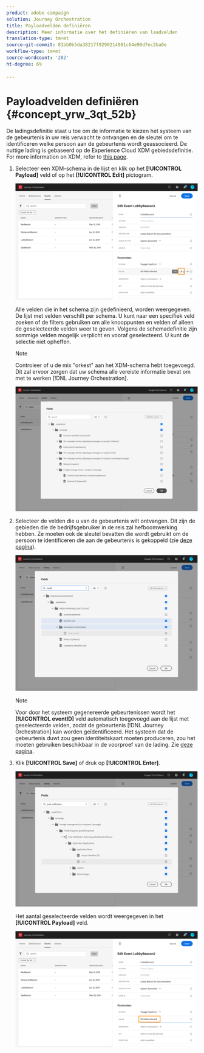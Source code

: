 ```yaml
---
product: adobe campaign
solution: Journey Orchestration
title: Payloadvelden definiëren
description: Meer informatie over het definiëren van laadvelden
translation-type: tm+mt
source-git-commit: 81bb0b5da38217f9290214901c64e90d7ec2ba0e
workflow-type: tm+mt
source-wordcount: '282'
ht-degree: 6%

---
```



# Payloadvelden definiëren {#concept_yrw_3qt_52b}

De ladingsdefinitie staat u toe om de informatie te kiezen het systeem van de gebeurtenis in uw reis verwacht te ontvangen en de sleutel om te identificeren welke persoon aan de gebeurtenis wordt geassocieerd. De nuttige lading is gebaseerd op de Experience Cloud XDM gebiedsdefinitie. For more information on XDM, refer to [this page](https://docs.adobe.com/content/help/nl-NL/experience-platform/xdm/home.html).

1. Selecteer een XDM-schema in de lijst en klik op het **[!UICONTROL Payload]** veld of op het **[!UICONTROL Edit]** pictogram.

   ![](../assets/journey8.png)

   Alle velden die in het schema zijn gedefinieerd, worden weergegeven. De lijst met velden verschilt per schema. U kunt naar een specifiek veld zoeken of de filters gebruiken om alle knooppunten en velden of alleen de geselecteerde velden weer te geven. Volgens de schemadefinitie zijn sommige velden mogelijk verplicht en vooraf geselecteerd. U kunt de selectie niet opheffen.

   >[!NOTE]
   >
   >Controleer of u de mix &quot;orkest&quot; aan het XDM-schema hebt toegevoegd. Dit zal ervoor zorgen dat uw schema alle vereiste informatie bevat om met te werken [!DNL Journey Orchestration].

   ![](../assets/journey9.png)

1. Selecteer de velden die u van de gebeurtenis wilt ontvangen. Dit zijn de gebieden die de bedrijfsgebruiker in de reis zal hefboomwerking hebben. Ze moeten ook de sleutel bevatten die wordt gebruikt om de persoon te identificeren die aan de gebeurtenis is gekoppeld (zie [deze pagina](../event/defining-the-event-key.md)).

   ![](../assets/journey10.png)

   >[!NOTE]
   >
   >Voor door het systeem gegenereerde gebeurtenissen wordt het **[!UICONTROL eventID]** veld automatisch toegevoegd aan de lijst met geselecteerde velden, zodat de gebeurtenis [!DNL Journey Orchestration] kan worden geïdentificeerd. Het systeem dat de gebeurtenis duwt zou geen identiteitskaart moeten produceren, zou het moeten gebruiken beschikbaar in de voorproef van de lading. Zie [deze pagina](../event/previewing-the-payload.md).

1. Klik **[!UICONTROL Save]** of druk op **[!UICONTROL Enter]**.

   ![](../assets/journey11.png)

   Het aantal geselecteerde velden wordt weergegeven in het **[!UICONTROL Payload]** veld.

   ![](../assets/journey12.png)
